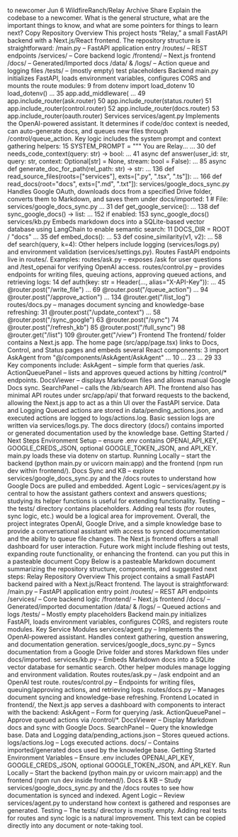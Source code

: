 to newcomer
Jun 6
WildfireRanch/Relay
Archive
Share
Explain the codebase to a newcomer. What is the general structure, what are the important things to know, and what are some pointers for things to learn next?
Copy
Repository Overview
This project hosts “Relay,” a small FastAPI backend with a Next.js/React frontend. The repository structure is straightforward:
/main.py – FastAPI application entry
/routes/ – REST endpoints
/services/ – Core backend logic
/frontend/ – Next.js frontend
/docs/ – Generated/Imported docs
/data/ & /logs/ – Action queue and logging files
/tests/ – (mostly empty) test placeholders
Backend
main.py initializes FastAPI, loads environment variables, configures CORS and mounts the route modules:
9 from dotenv import load\_dotenv
10 load\_dotenv()
...
35 app.add\_middleware(
...
49 app.include\_router(ask.router)
50 app.include\_router(status.router)
51 app.include\_router(control.router)
52 app.include\_router(docs.router)
53 app.include\_router(oauth.router)
Services
services/agent.py
Implements the OpenAI-powered assistant. It determines if code/doc context is needed, can auto-generate docs, and queues new files through /control/queue\_action.
Key logic includes the system prompt and context gathering helpers:
15 SYSTEM\_PROMPT = """
You are Relay...
...
30 def needs\_code\_context(query: str) -> bool:
...
41 async def answer(user_id: str, query: str, context: Optional[str] = None, stream: bool = False):
...
85 async def generate\_doc\_for\_path(rel\_path: str) -> str:
...
136 def read\_source\_files(roots=["services"], exts=[".py", ".tsx", ".ts"]):
...
166 def read\_docs(root="docs", exts=[".md", ".txt"]):
services/google\_docs\_sync.py
Handles Google OAuth, downloads docs from a specified Drive folder, converts them to Markdown, and saves them under docs/imported:
1 # File: services/google\_docs\_sync.py
...
31 def get\_google\_service():
...
138 def sync\_google\_docs() -> list:
...
152 if enabled:
153 sync\_google\_docs()
services/kb.py
Embeds markdown docs into a SQLite-based vector database using LangChain to enable semantic search:
11 DOCS\_DIR = ROOT / "docs"
...
35 def embed\_docs():
...
53 def cosine\_similarity(v1, v2):
...
58 def search(query, k=4):
Other helpers include logging (services/logs.py) and environment validation (services/settings.py).
Routes
FastAPI endpoints live in routes/. Examples:
routes/ask.py – exposes /ask for user questions and /test\_openai for verifying OpenAI access.
routes/control.py – provides endpoints for writing files, queuing actions, approving queued actions, and retrieving logs:
14 def auth(key: str = Header(..., alias="X-API-Key")):
...
45 @router.post("/write\_file")
...
69 @router.post("/queue\_action")
...
94 @router.post("/approve\_action")
...
134 @router.get("/list\_log")
routes/docs.py – manages document syncing and knowledge-base refreshing:
31 @router.post("/update\_context")
...
58 @router.post("/sync\_google")
63 @router.post("/sync")
74 @router.post("/refresh\_kb")
85 @router.post("/full\_sync")
98 @router.get("/list")
109 @router.get("/view")
Frontend
The frontend/ folder contains a Next.js app. The home page (src/app/page.tsx) links to Docs, Control, and Status pages and embeds several React components:
3 import AskAgent from "@/components/AskAgent/AskAgent"
...
10 
...
23 
...
29 
33 
Key components include:
AskAgent – simple form that queries /ask.
ActionQueuePanel – lists and approves queued actions by hitting /control/\* endpoints.
DocsViewer – displays Markdown files and allows manual Google Docs sync.
SearchPanel – calls the /kb/search API.
The frontend also has minimal API routes under src/app/api/ that forward requests to the backend, allowing the Next.js app to act as a thin UI over the FastAPI service.
Data and Logging
Queued actions are stored in data/pending\_actions.json, and executed actions are logged to logs/actions.log. Basic session logs are written via services/logs.py. The docs directory (docs/) contains imported or generated documentation used by the knowledge base.
Getting Started / Next Steps
Environment Setup – ensure .env contains OPENAI\_API\_KEY, GOOGLE\_CREDS\_JSON, optional GOOGLE\_TOKEN\_JSON, and API\_KEY. main.py loads these via dotenv on startup.
Running Locally – start the backend (python main.py or uvicorn main:app) and the frontend (npm run dev within frontend/).
Docs Sync and KB – explore services/google\_docs\_sync.py and the /docs routes to understand how Google Docs are pulled and embedded.
Agent Logic – services/agent.py is central to how the assistant gathers context and answers questions; studying its helper functions is useful for extending functionality.
Testing – the tests/ directory contains placeholders. Adding real tests (for routes, sync logic, etc.) would be a logical area for improvement.
Overall, the project integrates OpenAI, Google Drive, and a simple knowledge base to provide a conversational assistant with access to synced documentation and the ability to queue file changes. The Next.js frontend offers a small dashboard for user interaction. Future work might include fleshing out tests, expanding route functionality, or enhancing the frontend.
can you put this in a pasteable document
Copy
Below is a pasteable Markdown document summarizing the repository structure, components, and suggested next steps:
Relay Repository Overview
This project contains a small FastAPI backend paired with a Next.js/React frontend. The layout is straightforward:
/main.py – FastAPI application entry point
/routes/ – REST API endpoints
/services/ – Core backend logic
/frontend/ – Next.js frontend
/docs/ – Generated/imported documentation
/data/ & /logs/ – Queued actions and logs
/tests/ – Mostly empty placeholders
Backend
main.py initializes FastAPI, loads environment variables, configures CORS, and registers route modules.
Key Service Modules
services/agent.py – Implements the OpenAI‑powered assistant. Handles context gathering, question answering, and documentation generation.
services/google\_docs\_sync.py – Syncs documentation from a Google Drive folder and stores Markdown files under docs/imported.
services/kb.py – Embeds Markdown docs into a SQLite vector database for semantic search.
Other helper modules manage logging and environment validation.
Routes
routes/ask.py – /ask endpoint and an OpenAI test route.
routes/control.py – Endpoints for writing files, queuing/approving actions, and retrieving logs.
routes/docs.py – Manages document syncing and knowledge-base refreshing.
Frontend
Located in frontend/, the Next.js app serves a dashboard with components to interact with the backend:
AskAgent – Form for querying /ask.
ActionQueuePanel – Approve queued actions via /control/\*.
DocsViewer – Display Markdown docs and sync with Google Docs.
SearchPanel – Query the knowledge base.
Data and Logging
data/pending\_actions.json – Stores queued actions.
logs/actions.log – Logs executed actions.
docs/ – Contains imported/generated docs used by the knowledge base.
Getting Started
Environment Variables – Ensure .env includes OPENAI\_API\_KEY, GOOGLE\_CREDS\_JSON, optional GOOGLE\_TOKEN\_JSON, and API\_KEY.
Run Locally – Start the backend (python main.py or uvicorn main:app) and the frontend (npm run dev inside frontend/).
Docs & KB – Study services/google\_docs\_sync.py and the /docs routes to see how documentation is synced and indexed.
Agent Logic – Review services/agent.py to understand how context is gathered and responses are generated.
Testing – The tests/ directory is mostly empty. Adding real tests for routes and sync logic is a natural improvement.
This text can be copied directly into any document or note-taking tool.